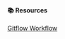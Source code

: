 #### 📚 Resources
[Gitflow Workflow](https://www.atlassian.com/git/tutorials/comparing-workflows/gitflow-workflow)
